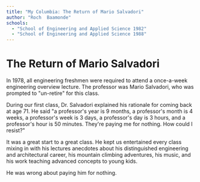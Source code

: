 ```yaml
---
title: "My Columbia: The Return of Mario Salvadori"
author: "Roch  Baamonde"
schools:
  - "School of Engineering and Applied Science 1982"
  - "School of Engineering and Applied Science 1988"
---
```


# The Return of Mario Salvadori

In 1978, all engineering freshmen were required to attend a once-a-week engineering overview lecture.  The professor was Mario Salvadori, who was prompted to "un-retire" for this class.

During our first class, Dr. Salvadori explained his rationale for coming back at age 71.  He said "a professor's year is 9 months, a professor's month is 4 weeks, a professor's week is 3 days, a professor's day is 3 hours, and a professor's hour is 50 minutes.  They're paying me for nothing.  How could I resist?"

It was a great start to a great class.  He kept us entertained every class mixing in with his lectures anecdotes about his distinguished engineering and architectural career, his mountain climbing adventures, his music, and his work teaching advanced concepts to young kids.

He was wrong about paying him for nothing.

